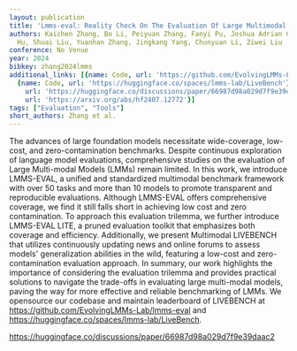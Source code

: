 ```yaml
---
layout: publication
title: 'Lmms-eval: Reality Check On The Evaluation Of Large Multimodal Models'
authors: Kaichen Zhang, Bo Li, Peiyuan Zhang, Fanyi Pu, Joshua Adrian Cahyono, Kairui
  Hu, Shuai Liu, Yuanhan Zhang, Jingkang Yang, Chunyuan Li, Ziwei Liu
conference: No Venue
year: 2024
bibkey: zhang2024lmms
additional_links: [{name: Code, url: 'https://github.com/EvolvingLMMs-Lab/lmms-eval'},
  {name: Code, url: 'https://huggingface.co/spaces/lmms-lab/LiveBench'}, {name: Code,
    url: 'https://huggingface.co/discussions/paper/66987d98a029d7f9e39daac2'}, {name: Paper,
    url: 'https://arxiv.org/abs/hf2407.12772'}]
tags: ["Evaluation", "Tools"]
short_authors: Zhang et al.
---
```

The advances of large foundation models necessitate wide-coverage, low-cost, and zero-contamination benchmarks. Despite continuous exploration of language model evaluations, comprehensive studies on the evaluation of Large Multi-modal Models (LMMs) remain limited. In this work, we introduce LMMS-EVAL, a unified and standardized multimodal benchmark framework with over 50 tasks and more than 10 models to promote transparent and reproducible evaluations. Although LMMS-EVAL offers comprehensive coverage, we find it still falls short in achieving low cost and zero contamination. To approach this evaluation trilemma, we further introduce LMMS-EVAL LITE, a pruned evaluation toolkit that emphasizes both coverage and efficiency. Additionally, we present Multimodal LIVEBENCH that utilizes continuously updating news and online forums to assess models' generalization abilities in the wild, featuring a low-cost and zero-contamination evaluation approach. In summary, our work highlights the importance of considering the evaluation trilemma and provides practical solutions to navigate the trade-offs in evaluating large multi-modal models, paving the way for more effective and reliable benchmarking of LMMs. We opensource our codebase and maintain leaderboard of LIVEBENCH at https://github.com/EvolvingLMMs-Lab/lmms-eval and https://huggingface.co/spaces/lmms-lab/LiveBench.

https://huggingface.co/discussions/paper/66987d98a029d7f9e39daac2